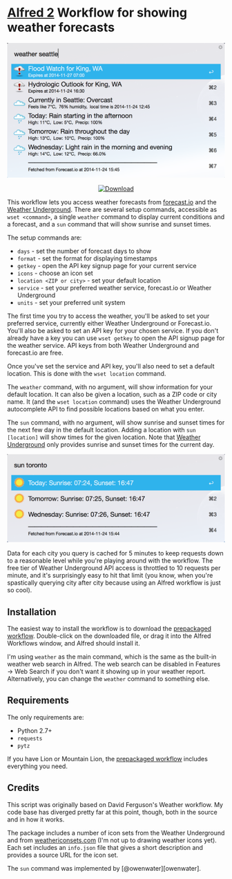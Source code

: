 [Alfred 2][alfred] Workflow for showing weather forecasts
=========================================================

![screenshot-weather](screenshots/screenshot_weather.png?raw=true)

<p align="center">
  <a href="https://dl.dropbox.com/s/hug7tz83dk5wsa5/jc-weather.alfredworkflow"><img src="http://i.imgur.com/E8I5TfU.png" alt="Download"></a>
</p>

This workflow lets you access weather forecasts from [forecast.io][fio] and the
[Weather Underground][wund].  There are several setup commands, accessible as
`wset <command>`, a single `weather` command to display current conditions
and a forecast, and a `sun` command that will show sunrise and sunset times.

The setup commands are:

  * `days` - set the number of forecast days to show
  * `format` - set the format for displaying timestamps
  * `getkey` - open the API key signup page for your current service
  * `icons` - choose an icon set
  * `location <ZIP or city>` - set your default location
  * `service` - set your preferred weather service, forecast.io or Weather
    Underground
  * `units` - set your preferred unit system

The first time you try to access the weather, you'll be asked to set your
preferred service, currently either Weather Underground or Forecast.io. You'll
also be asked to set an API key for your chosen service. If you don't already
have a key you can use `wset getkey` to open the API signup page for the
weather service.  API keys from both Weather Underground and forecast.io are
free.

Once you've set the service and API key, you'll also need to set a default
location. This is done with the `wset location` command.

The `weather` command, with no argument, will show information for your default
location. It can also be given a location, such as a ZIP code or city name. It
(and the `wset location` command) uses the Weather Underground autocomplete API
to find possible locations based on what you enter.

The `sun` command, with no argument, will show sunrise and sunset times for the
next few day in the default location. Adding a location with `sun [location]`
will show times for the given location. Note that [Weather Underground][wund]
only provides sunrise and sunset times for the current day.

![screenshot-sun](screenshots/screenshot_sun.png?raw=true)

Data for each city you query is cached for 5 minutes to keep requests down to a
reasonable level while you're playing around with the workflow. The free tier
of Weather Underground API access is throttled to 10 requests per minute, and
it's surprisingly easy to hit that limit (you know, when you're spastically
querying city after city because using an Alfred workflow is just so cool).

Installation
------------

The easiest way to install the workflow is to download the
[prepackaged workflow][pkg].  Double-click on the downloaded file, or drag
it into the Alfred Workflows window, and Alfred should install it.

I'm using `weather` as the main command, which is the same as the built-in
weather web search in Alfred. The web search can be disabled in Features &rarr;
Web Search if you don't want it showing up in your weather report.
Alternatively, you can change the `weather` command to something else.

Requirements
------------

The only requirements are:

  * Python 2.7+
  * `requests`
  * `pytz`

If you have Lion or Mountain Lion, the [prepackaged workflow][pkg] includes
everything you need.

Credits
-------

This script was originally based on David Ferguson's Weather workflow. My code
base has diverged pretty far at this point, though, both in the source and in
how it works.

The package includes a number of icon sets from the Weather Underground and
from [weathericonsets.com][icons] (I'm not up to drawing weather icons yet).
Each set includes an `info.json` file that gives a short description and
provides a source URL for the icon set.

The `sun` command was implemented by [@owenwater][owenwater].

[pkg]: https://dl.dropbox.com/s/hug7tz83dk5wsa5/jc-weather.alfredworkflow
[img]: https://dl.dropbox.com/s/ivyyc4cnbi6oz0d/jc-weather_screenshot.png
[alfred]: http://www.alfredapp.com
[icons]: http://www.weathericonsets.com
[wund]: http://www.weatherunderground.com
[fio]: http://forecast.io
